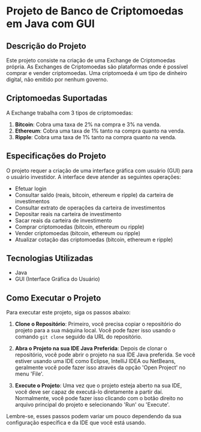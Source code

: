 # Projeto de Banco de Criptomoedas em Java com GUI

## Descrição do Projeto

Este projeto consiste na criação de uma Exchange de Criptomoedas própria. As Exchanges de Criptomoedas são plataformas onde é possível comprar e vender criptomoedas. Uma criptomoeda é um tipo de dinheiro digital, não emitido por nenhum governo.

## Criptomoedas Suportadas

A Exchange trabalha com 3 tipos de criptomoedas:

1. **Bitcoin**: Cobra uma taxa de 2% na compra e 3% na venda.
2. **Ethereum**: Cobra uma taxa de 1% tanto na compra quanto na venda.
3. **Ripple**: Cobra uma taxa de 1% tanto na compra quanto na venda.

## Especificações do Projeto

O projeto requer a criação de uma interface gráfica com usuário (GUI) para o usuário investidor. A interface deve atender as seguintes operações:

- Efetuar login
- Consultar saldo (reais, bitcoin, ethereum e ripple) da carteira de investimentos
- Consultar extrato de operações da carteira de investimentos
- Depositar reais na carteira de investimento
- Sacar reais da carteira de investimento
- Comprar criptomoedas (bitcoin, ethereum ou ripple)
- Vender criptomoedas (bitcoin, ethereum ou ripple)
- Atualizar cotação das criptomoedas (bitcoin, ethereum e ripple)

## Tecnologias Utilizadas

- Java
- GUI (Interface Gráfica do Usuário)

## Como Executar o Projeto

Para executar este projeto, siga os passos abaixo:

1. **Clone o Repositório**: Primeiro, você precisa copiar o repositório do projeto para a sua máquina local. Você pode fazer isso usando o comando `git clone` seguido da URL do repositório.

2. **Abra o Projeto na sua IDE Java Preferida**: Depois de clonar o repositório, você pode abrir o projeto na sua IDE Java preferida. Se você estiver usando uma IDE como Eclipse, IntelliJ IDEA ou NetBeans, geralmente você pode fazer isso através da opção 'Open Project' no menu 'File'.

3. **Execute o Projeto**: Uma vez que o projeto esteja aberto na sua IDE, você deve ser capaz de executá-lo diretamente a partir daí. Normalmente, você pode fazer isso clicando com o botão direito no arquivo principal do projeto e selecionando 'Run' ou 'Execute'.

Lembre-se, esses passos podem variar um pouco dependendo da sua configuração específica e da IDE que você está usando.
